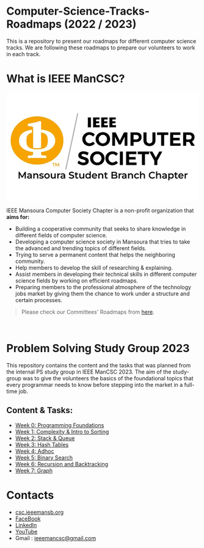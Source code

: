 # Computer-Science-Tracks-Roadmaps (2022 / 2023)

This is a repository to present our roadmaps for different computer science tracks. We are following these roadmaps to prepare our volunteers to work in each track.


# **What is IEEE ManCSC?**
 
![IEEE ManCSC](/images/ieee_mancsc.jpg)

IEEE Mansoura Computer Society Chapter is a non-profit organization that **aims for:**
- Building a cooperative community that seeks to share knowledge in different fields of computer science.
- Developing a computer science society in Mansoura that tries to take the advanced and trending topics of different fields.
- Trying to serve a permanent content that helps the neighboring community.
- Help members to develop the skill of researching & explaining.
- Assist members in developing their technical skills in different computer science fields by working on efficient roadmaps.
- Preparing members to the professional atmosphere of the technology jobs market by giving  them the chance  to work under a structure and certain processes.


 > Please check our Committees' Roadmaps from <a href="https://github.com/IEEE-ManCSC/Computer-Science-Tracks-Roadmaps">here</a>.

 <br>

 # **Problem Solving Study Group 2023**

 This repository contains the content and the tasks that was planned from the internal PS study group in IEEE ManCSC 2023. The aim of the study-group was to give the volunteers the basics of the foundational topics that every programmar needs to know before stepping into the market in a full-time job.

 
## Content & Tasks:


* [Week 0: Programming Foundations](weeks/week0.md)
* [Week 1: Complexity & Intro to Sorting](weeks/week1.md)
* [Week 2: Stack & Queue](weeks/week2.md)
* [Week 3: Hash Tables](weeks/week3.md)
* [Week 4: Adhoc](weeks/week4.md)
* [Week 5: Binary Search](weeks/week5.md)
* [Week 6: Recursion and Backtracking](weeks/week6.md)
* [Week 7: Graph](weeks/week7.md)


# **Contacts**
- [csc.ieeemansb.org](https://csc.ieeemansb.org)
- [FaceBook](https://www.facebook.com/ieeemancsc)
- [LinkedIn](https://www.linkedin.com/company/ieeemancsc/)
- [YouTube](https://www.youtube.com/channel/UCqXBZM5eGl7fs1Vzwvlc8CQ)
- Gmail : ieeemancsc@gmail.com

